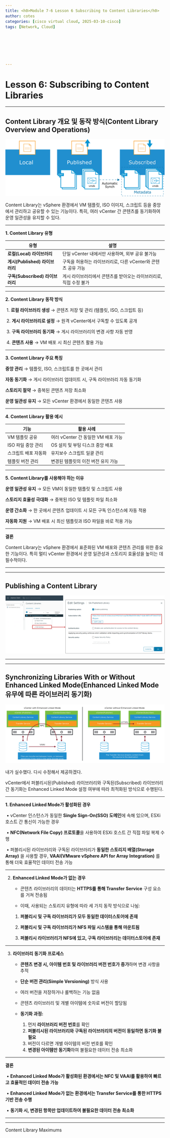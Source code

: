 ```yaml
---
title: <h0>Module 7-6 Lesson 6 Subscribing to Content Libraries</h0>
author: cotes   
categories: [cisco virtual cloud, 2025-03-10-cisco]
tags: [Network, Cloud]






---
```


# Lesson 6: Subscribing to Content Libraries

------

## **Content Library 개요 및 동작 방식(Content Library Overview and Operations)**

![image-20250310105806983](/assets/cisco_post_img/Untitled//image-20250310105806983.png)

Content Library는 vSphere 환경에서 VM 템플릿, ISO 이미지, 스크립트 등을 중앙에서 관리하고 공유할 수 있는 기능이다. 특히, 여러 vCenter 간 콘텐츠를 동기화하여 운영 일관성을 유지할 수 있다.



------



**1. Content Library 유형**

| **유형**                        | **설명**                                                     |
| ------------------------------- | ------------------------------------------------------------ |
| **로컬(Local) 라이브러리**      | 단일 vCenter 내에서만 사용하며, 외부 공유 불가능             |
| **게시(Published) 라이브러리**  | 구독을 허용하는 라이브러리로, 다른 vCenter와 콘텐츠 공유 가능 |
| **구독(Subscribed) 라이브러리** | 게시 라이브러리에서 콘텐츠를 받아오는 라이브러리로, 직접 수정 불가 |





------



**2. Content Library 동작 방식**

​	1.	**로컬 라이브러리 생성** → 콘텐츠 저장 및 관리 (템플릿, ISO, 스크립트 등)

​	2.	**게시 라이브러리로 설정** → 원격 vCenter에서 구독할 수 있도록 공개

​	3.	**구독 라이브러리 동기화** → 게시 라이브러리의 변경 사항 자동 반영

​	4.	**콘텐츠 사용** → VM 배포 시 최신 콘텐츠 활용 가능



------



**3. Content Library 주요 특징**



**중앙 관리** → 템플릿, ISO, 스크립트를 한 곳에서 관리

 **자동 동기화** → 게시 라이브러리 업데이트 시, 구독 라이브러리 자동 동기화

 **스토리지 절약** → 중복된 콘텐츠 저장 최소화

 **운영 일관성 유지** → 모든 vCenter 환경에서 동일한 콘텐츠 사용



------



**4. Content Library 활용 예시**

| **기능**             | **활용 사례**                       |
| -------------------- | ----------------------------------- |
| VM 템플릿 공유       | 여러 vCenter 간 동일한 VM 배포 가능 |
| ISO 파일 중앙 관리   | OS 설치 및 부팅 디스크 중앙 배포    |
| 스크립트 배포 자동화 | 유지보수 스크립트 일괄 관리         |
| 템플릿 버전 관리     | 변경된 템플릿의 이전 버전 유지 가능 |





------



**5. Content Library를 사용해야 하는 이유**



 **운영 일관성 유지** → 모든 VM이 동일한 템플릿 및 스크립트 사용

 **스토리지 효율성 극대화** → 중복된 ISO 및 템플릿 파일 최소화

 **운영 간소화** → 한 곳에서 콘텐츠 업데이트 시 모든 구독 인스턴스에 자동 적용

 **자동화 지원** → VM 배포 시 최신 템플릿과 ISO 파일을 바로 적용 가능



------



**결론**



Content Library는 vSphere 환경에서 표준화된 VM 배포와 콘텐츠 관리를 위한 중요한 기능이다. 특히 멀티 vCenter 환경에서 운영 일관성과 스토리지 효율성을 높이는 데 필수적이다.

------

------

## Publishing a Content Library

![image-20250310105955528](/assets/cisco_post_img/Untitled//image-20250310105955528.png)

------

------

## **Synchronizing Libraries With or Without Enhanced Linked Mode(Enhanced Linked Mode 유무에 따른 라이브러리 동기화)**

![image-20250310110247988](/assets/cisco_post_img/Untitled//image-20250310110247988.png)

내가 실수했다. 다시 수정해서 제공하겠다.







vCenter에서 퍼블리시된(Published) 라이브러리와 구독된(Subscribed) 라이브러리 간 동기화는 Enhanced Linked Mode 설정 여부에 따라 최적화된 방식으로 수행된다.



------



**1. Enhanced Linked Mode가 활성화된 경우**

​	•	vCenter 인스턴스가 동일한 **Single Sign-On(SSO) 도메인**에 속해 있으며, ESXi 호스트 간 통신이 가능한 경우

​	•	**NFC(Network File Copy) 프로토콜**을 사용하여 ESXi 호스트 간 직접 파일 복제 수행

​	•	퍼블리시된 라이브러리와 구독된 라이브러리가 **동일한 스토리지 배열(Storage Array)** 을 사용할 경우, **VAAI(VMware vSphere API for Array Integration)** 를 통해 더욱 효율적인 데이터 전송 가능



------



2. **Enhanced Linked Mode가 없는 경우**

   * 콘텐츠 라이브러리의 데이터는 **HTTPS를 통해 Transfer Service** 구성 요소를 거쳐 전송됨

   * 이때, 사용되는 스토리지 유형에 따라 세 가지 동작 방식으로 나뉨:

   1. **퍼블리시 및 구독 라이브러리가 모두 동일한 데이터스토어에 존재**

   2. **퍼블리시 및 구독 라이브러리가 NFS 파일 시스템을 통해 마운트됨**

   3. **퍼블리시 라이브러리가 NFS에 있고, 구독 라이브러리는 데이터스토어에 존재**



------



3. **라이브러리 동기화 프로세스**

   * **콘텐츠 변경 시, 아이템 번호 및 라이브러리 버전 번호가 증가**하며 변경 사항을 추적
   * **단순 버전 관리(Simple Versioning)** 방식 사용
   * 여러 버전을 저장하거나 롤백하는 기능 없음
   * 콘텐츠 라이브러리 및 개별 아이템에 숫자로 버전이 할당됨

   * **동기화 과정:**
     1. 먼저 **라이브러리 버전 번호**를 확인
     2. **퍼블리시된 라이브러리와 구독된 라이브러리의 버전이 동일하면 동기화 불필요**
     3. 버전이 다르면 개별 아이템의 버전 번호를 확인
     4. **변경된 아이템만 동기화**하여 불필요한 데이터 전송 최소화



------



**결론**

​	•	**Enhanced Linked Mode가 활성화된 환경에서는 NFC 및 VAAI를 활용하여 빠르고 효율적인 데이터 전송 가능**

​	•	**Enhanced Linked Mode가 없는 환경에서는 Transfer Service를 통한 HTTPS 기반 전송 수행**

​	•	**동기화 시, 변경된 항목만 업데이트하여 불필요한 데이터 전송 최소화**

------

------

Content Library Maximums
